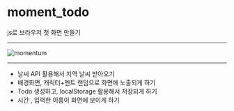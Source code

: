 # moment_todo
js로 브라우저 첫 화면 만들기

---

![momentum](https://user-images.githubusercontent.com/74426470/169310492-b7724e2b-729d-4588-ba1f-d1d33631e402.png)

---

+ 날씨 API 활용해서 지역 날씨 받아오기
+ 배경화면, 캐릭터+멘트 랜덤으로 화면에 노출되게 하기
+ Todo 생성하고, localStorage 활용해서 저장되게 하기
+ 시간 , 입력한 이름이 화면에 보이게 하기
